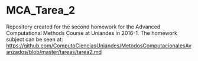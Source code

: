 # MCA_Tarea_2
Repository created for the second homework for the Advanced Computational Methods Course at Uniandes in 2016-1.
The homework subject can be seen at: https://github.com/ComputoCienciasUniandes/MetodosComputacionalesAvanzados/blob/master/tareas/tarea2.md 
